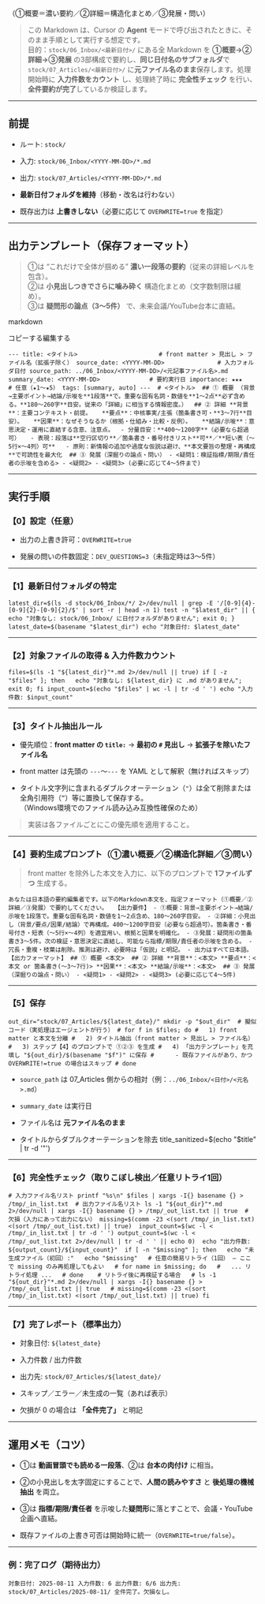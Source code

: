 
（①概要＝濃い要約／②詳細＝構造化まとめ／③発展・問い）

> この Markdown は、Cursor の **Agent** モードで呼び出されたときに、そのまま手順として実行する想定です。  
> 目的：`stock/06_Inbox/<最新日付>/` にある全 Markdown を **①概要→②詳細→③発展** の3部構成で要約し、**同じ日付名のサブフォルダ**で `stock/07_Articles/<最新日付>/` に**元ファイル名のまま**保存します。処理開始時に **入力件数をカウント** し、処理終了時に **完全性チェック** を行い、**全件要約が完了**しているか検証します。

---

## 前提

- ルート: `stock/`
    
- 入力: `stock/06_Inbox/<YYYY-MM-DD>/*.md`
    
- 出力: `stock/07_Articles/<YYYY-MM-DD>/*.md`
    
- **最新日付フォルダを維持**（移動・改名は行わない）
    
- 既存出力は **上書きしない**（必要に応じて `OVERWRITE=true` を指定）
    

---

## 出力テンプレート（保存フォーマット）

> ①は “これだけで全体が掴める” **濃い一段落の要約**（従来の詳細レベルを包含）。  
> ②は **小見出しつきでさらに噛み砕く** 構造化まとめ（文字数制限は緩め）。  
> ③は **疑問形の論点（3〜5件）** で、未来会議/YouTube台本に直結。

markdown

コピーする編集する

`--- title: <タイトル>                       # front matter > 見出し > ファイル名（拡張子除く） source_date: <YYYY-MM-DD>               # 入力フォルダ日付 source_path: ../06_Inbox/<YYYY-MM-DD>/<元記事ファイル名>.md summary_date: <YYYY-MM-DD>              # 要約実行日 importance: ★★★                         # 任意（★1〜★5） tags: [summary, auto] ---  # <タイトル>  ## ① 概要 （背景→主要ポイント→結論/示唆を**1段落**で。重要な固有名詞・数値を**1〜2点**必ず含める。**180〜260字**目安。従来の「詳細」に相当する情報密度。）  ## ② 詳細 **背景**：主要コンテキスト・前提。   **要点**：中核事実/主張（箇条書き可・**3〜7行**目安）。   **因果**：なぜそうなるか（根拠・仕組み・比較・反例）。   **結論/示唆**：意思決定・運用に直結する含意、注意点。  - 分量目安：**400〜1200字**（必要なら超過可）   - 表現：段落は**空行区切り**／箇条書き・番号付きリスト**可**／**短い表（〜5行×〜4列）可**   - 原則：新情報の追加や過度な仮説は避け、**本文要旨の整理・再構成**で可読性を最大化  ## ③ 発展（深掘りの論点・問い） - <疑問1：検証指標/期限/責任者の示唆を含める> - <疑問2> - <疑問3> (必要に応じて4〜5件まで)`

---

## 実行手順

### 【0】設定（任意）

- 出力の上書き許可：`OVERWRITE=true`
    
- 発展の問いの件数固定：`DEV_QUESTIONS=3`（未指定時は3〜5件）
    

---

### 【1】最新日付フォルダの特定


`latest_dir=$(ls -d stock/06_Inbox/*/ 2>/dev/null | grep -E '/[0-9]{4}-[0-9]{2}-[0-9]{2}/$' | sort -r | head -n 1) test -n "$latest_dir" || { echo "対象なし: stock/06_Inbox/ に日付フォルダがありません"; exit 0; } latest_date=$(basename "$latest_dir") echo "対象日付: $latest_date"`

---

### 【2】対象ファイルの取得 & 入力件数カウント


`files=$(ls -1 "${latest_dir}"*.md 2>/dev/null || true) if [ -z "$files" ]; then   echo "対象なし: ${latest_dir} に .md がありません"; exit 0; fi input_count=$(echo "$files" | wc -l | tr -d ' ') echo "入力件数: $input_count"`

---

### 【3】タイトル抽出ルール

- 優先順位：**front matter の `title:`** → **最初の `#` 見出し** → **拡張子を除いたファイル名**
    
- front matter は先頭の `---`〜`---` を YAML として解釈（無ければスキップ）
    
- タイトル文字列に含まれるダブルクオーテーション（`"`）は全て削除または全角引用符（`”`）等に置換して保存する。  
（Windows環境でのファイル読み込み互換性確保のため）
> 実装は各ファイルごとにこの優先順を適用すること。

---

### 【4】要約生成プロンプト（①濃い概要／②構造化詳細／③問い）

> front matter を除外した本文を入力に、以下のプロンプトで **1ファイルずつ** 生成する。


`あなたは日本語の要約編集者です。以下のMarkdown本文を、指定フォーマット（①概要／②詳細／③発展）で要約してください。  【出力要件】 - ①概要：背景→主要ポイント→結論/示唆を1段落で。重要な固有名詞・数値を1〜2点含め、180〜260字目安。 - ②詳細：小見出し（背景/要点/因果/結論）で再構成。400〜1200字目安（必要なら超過可）。箇条書き・番号付き・短表（〜5行×〜4列）を適宜用い、根拠と因果を明確化。 - ③発展：疑問形の箇条書き3〜5件。次の検証・意思決定に直結し、可能なら指標/期限/責任者の示唆を含める。 - 冗長・重複・枝葉は削除。推測は避け、必要時は「仮説」と明記。 - 出力はすべて日本語。  【出力フォーマット】 ## ① 概要 <本文>  ## ② 詳細 **背景**：<本文> **要点**：<本文 or 箇条書き(〜3〜7行)> **因果**：<本文> **結論/示唆**：<本文>  ## ③ 発展（深掘りの論点・問い） - <疑問1> - <疑問2> - <疑問3> (必要に応じて4〜5件)`

---

### 【5】保存

`out_dir="stock/07_Articles/${latest_date}/" mkdir -p "$out_dir"  # 擬似コード（実処理はエージェントが行う） # for f in $files; do #   1) front matter と本文を分離 #   2) タイトル抽出（front matter > 見出し > ファイル名） #   3) ステップ【4】のプロンプトで ①②③ を生成 #   4) 「出力テンプレート」を充填し "${out_dir}/$(basename "$f")" に保存 #      - 既存ファイルがあり、かつ OVERWRITE!=true の場合はスキップ # done`

- `source_path` は 07_Articles 側からの相対（例：`../06_Inbox/<日付>/<元名>.md`）
    
- `summary_date` は実行日
    
- ファイル名は **元ファイル名のまま** 
    
- タイトルからダブルクオーテーションを除去
title_sanitized=$(echo "$title" | tr -d '"')

---

### 【6】完全性チェック（取りこぼし検出／任意リトライ1回）



`# 入力ファイル名リスト printf "%s\n" $files | xargs -I{} basename {} > /tmp/_in_list.txt  # 出力ファイル名リスト ls -1 "${out_dir}"*.md 2>/dev/null | xargs -I{} basename {} > /tmp/_out_list.txt || true  # 欠損（入力にあって出力にない） missing=$(comm -23 <(sort /tmp/_in_list.txt) <(sort /tmp/_out_list.txt) || true)  input_count=$(wc -l < /tmp/_in_list.txt | tr -d ' ') output_count=$(wc -l < /tmp/_out_list.txt 2>/dev/null | tr -d ' ' || echo 0)  echo "出力件数: ${output_count}/${input_count}"  if [ -n "$missing" ]; then   echo "未生成ファイル（初回）:"   echo "$missing"   # 任意の簡易リトライ（1回） — ここで missing のみ再処理してもよい   # for name in $missing; do   #   ... リトライ処理 ...   # done    # リトライ後に再検証する場合   # ls -1 "${out_dir}"*.md 2>/dev/null | xargs -I{} basename {} > /tmp/_out_list.txt || true   # missing=$(comm -23 <(sort /tmp/_in_list.txt) <(sort /tmp/_out_list.txt) || true) fi`

---

### 【7】完了レポート（標準出力）

- 対象日付: `${latest_date}`
    
- 入力件数 / 出力件数
    
- 出力先: `stock/07_Articles/${latest_date}/`
    
- スキップ／エラー／未生成の一覧（あれば表示）
    
- 欠損が 0 の場合は **「全件完了」** と明記
    

---

## 運用メモ（コツ）

- ①は **動画冒頭でも読める一段落**、②は **台本の肉付け** に相当。
    
- ②の小見出しを太字固定にすることで、**人間の読みやすさ** と **後処理の機械抽出** を両立。
    
- ③は **指標/期限/責任者** を示唆した**疑問形**に落とすことで、会議・YouTube企画へ直結。
    
- 既存ファイルの上書き可否は開始時に統一（`OVERWRITE=true/false`）。
    

---

### 例：完了ログ（期待出力）

`対象日付: 2025-08-11 入力件数: 6 出力件数: 6/6 出力先: stock/07_Articles/2025-08-11/ 全件完了。欠損なし。`